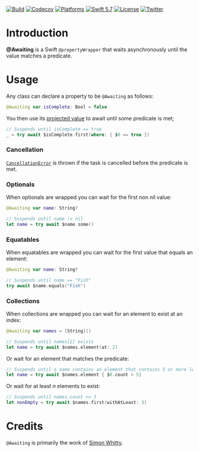 [![Build](https://github.com/swhitty/Awaiting/actions/workflows/build.yml/badge.svg)](https://github.com/swhitty/Awaiting/actions/workflows/build.yml)
[![Codecov](https://codecov.io/gh/swhitty/Awaiting/graphs/badge.svg)](https://codecov.io/gh/swhitty/Awaiting)
[![Platforms](https://img.shields.io/badge/platforms-iOS%20|%20Mac%20|%20Linux-lightgray.svg)]()
[![Swift 5.7](https://img.shields.io/badge/swift-5.7%20|%205.10-red.svg?style=flat)](https://developer.apple.com/swift)
[![License](https://img.shields.io/badge/license-MIT-lightgrey.svg)](https://opensource.org/licenses/MIT)
[![Twitter](https://img.shields.io/badge/twitter-@simonwhitty-blue.svg)](http://twitter.com/simonwhitty)

# Introduction

**@Awaiting** is a Swift `@propertyWrapper` that waits asynchronously until the value matches a predicate.

# Usage

Any class can declare a property to be `@Awaiting` as follows:

```swift
@Awaiting var isComplete: Bool = false
```

You then use its [projected value](https://docs.swift.org/swift-book/LanguageGuide/Properties.html#ID619) to await until some predicate is met;

```swift
// Suspends until isComplete == true
_ = try await $isComplete.first(where: { $0 == true })
```

### Cancellation

[`CancellationError`](https://developer.apple.com/documentation/swift/cancellationerror) is thrown if the task is cancelled before the predicate is met.

### Optionals

When optionals are wrapped you can wait for the first non nil value:

```swift
@Awaiting var name: String?

// Suspends until name != nil
let name = try await $name.some()
```

### Equatables

When equatables are wrapped you can wait for the first value that equals an element:

```swift
@Awaiting var name: String?

// Suspends until name == "Fish"
try await $name.equals("Fish")
```

### Collections
When collections are wrapped you can wait for an element to exist at an index:
```swift
@Awaiting var names = [String]()

// Suspends until names[2] exists
let name = try await $names.element(at: 2)
```

Or wait for an element that matches the predicate:
```swift
// Suspends until a name contains an element that contains 5 or more letters
let name = try await $names.element { $0.count > 5}
```

Or wait for at least _n_ elements to exist:

```swift
// Suspends until names.count >= 3
let nonEmpty = try await $names.first(withAtLeast: 3)
```

# Credits

`@Awaiting` is primarily the work of [Simon Whitty](https://github.com/swhitty).
